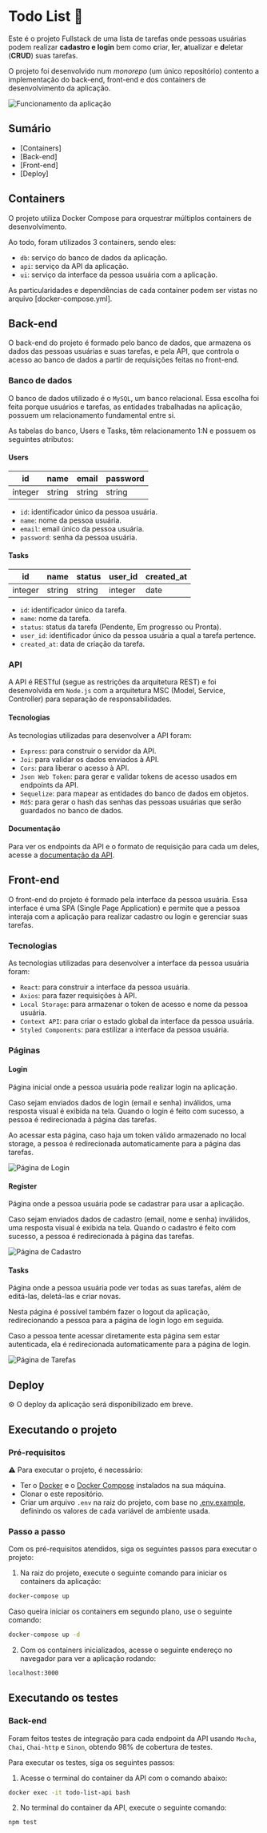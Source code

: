 # Todo List 📝

Este é o projeto Fullstack de uma lista de tarefas onde pessoas usuárias podem realizar **cadastro e login** bem como **c**riar, **l**er, **a**tualizar e **d**eletar (**CRUD**) suas tarefas.

O projeto foi desenvolvido num *monorepo* (um único repositório) contento a implementação do back-end, front-end e dos containers de desenvolvimento da aplicação.

![Funcionamento da aplicação](front-end/images/todo-list.gif)

## Sumário

- [Containers]
- [Back-end]
- [Front-end]
- [Deploy]

## Containers

O projeto utiliza Docker Compose para orquestrar múltiplos containers de desenvolvimento.

Ao todo, foram utilizados 3 containers, sendo eles:

- `db`: serviço do banco de dados da aplicação.
- `api`: serviço da API da aplicação.
- `ui`: serviço da interface da pessoa usuária com a aplicação.

As particularidades e dependências de cada container podem ser vistas no arquivo [docker-compose.yml].

## Back-end

O back-end do projeto é formado pelo banco de dados, que armazena os dados das pessoas usuárias e suas tarefas, e pela API, que controla o acesso ao banco de dados a partir de requisições feitas no front-end.

### Banco de dados

O banco de dados utilizado é o `MySQL`, um banco relacional. Essa escolha foi feita porque usuários e tarefas, as entidades trabalhadas na aplicação, possuem um relacionamento fundamental entre si.

As tabelas do banco, Users e Tasks, têm relacionamento 1:N e possuem os seguintes atributos:

#### Users

| id | name | email | password |
| ----------- | ----------- | ----------- | ----------- |
| integer | string | string | string |

- `id`: identificador único da pessoa usuária.
- `name`: nome da pessoa usuária.
- `email`: email único da pessoa usuária.
- `password`: senha da pessoa usuária.

#### Tasks

| id | name | status | user_id | created_at
| ----------- | ----------- | ----------- | ----------- | ----------- |
| integer | string | string | integer | date |

- `id`: identificador único da tarefa.
- `name`: nome da tarefa.
- `status`: status da tarefa (Pendente, Em progresso ou Pronta).
- `user_id`: identificador único da pessoa usuária a qual a tarefa pertence.
- `created_at`: data de criação da tarefa.

### API

A API é RESTful (segue as restrições da arquitetura REST) e foi desenvolvida em `Node.js` com a arquitetura MSC (Model, Service, Controller) para separação de responsabilidades.

#### Tecnologias

As tecnologias utilizadas para desenvolver a API foram:

- `Express`: para construir o servidor da API.
- `Joi`: para validar os dados enviados à API.
- `Cors`: para liberar o acesso à API.
- `Json Web Token`: para gerar e validar tokens de acesso usados em endpoints da API.
- `Sequelize`: para mapear as entidades do banco de dados em objetos.
- `Md5`: para gerar o hash das senhas das pessoas usuárias que serão guardados no banco de dados.

#### Documentação

Para ver os endpoints da API e o formato de requisição para cada um deles, acesse a [documentação da API](https://documenter.getpostman.com/view/20099081/2s7YfGDcum).

## Front-end

O front-end do projeto é formado pela interface da pessoa usuária. Essa interface é uma SPA (Single Page Application) e permite que a pessoa interaja com a aplicação para realizar cadastro ou login e gerenciar suas tarefas.

### Tecnologias

As tecnologias utilizadas para desenvolver a interface da pessoa usuária foram:

- `React`: para construir a interface da pessoa usuária.
- `Axios`: para fazer requisições à API.
- `Local Storage`: para armazenar o token de acesso e nome da pessoa usuária.
- `Context API`: para criar o estado global da interface da pessoa usuária.
- `Styled Components`: para estilizar a interface da pessoa usuária.

### Páginas

#### Login

Página inicial onde a pessoa usuária pode realizar login na aplicação.

Caso sejam enviados dados de login (email e senha) inválidos, uma resposta visual é exibida na tela. Quando o login é feito com sucesso, a pessoa é redirecionada à página das tarefas.

Ao acessar esta página, caso haja um token válido armazenado no local storage, a pessoa é redirecionada automaticamente para a página das tarefas.

![Página de Login](front-end/images/login.png)

#### Register

Página onde a pessoa usuária pode se cadastrar para usar a aplicação.

Caso sejam enviados dados de cadastro (email, nome e senha) inválidos, uma resposta visual é exibida na tela. Quando o cadastro é feito com sucesso, a pessoa é redirecionada à página das tarefas.

![Página de Cadastro](front-end/images/register.png)

#### Tasks

Página onde a pessoa usuária pode ver todas as suas tarefas, além de editá-las, deletá-las e criar novas.

Nesta página é possível também fazer o logout da aplicação, redirecionando a pessoa para a página de login logo em seguida.

Caso a pessoa tente acessar diretamente esta página sem estar autenticada, ela é redirecionada automaticamente para a página de login.

![Página de Tarefas](front-end/images/tasks.png)

## Deploy

⚙️ O deploy da aplicação será disponibilizado em breve.

## Executando o projeto

### Pré-requisitos

⚠️ Para executar o projeto, é necessário:

- Ter o [Docker](https://docs.docker.com/get-docker/) e o [Docker Compose](https://docs.docker.com/compose/) instalados na sua máquina.
- Clonar o este repositório.
- Criar um arquivo `.env` na raiz do projeto, com base no [.env.example](https://github.com/tainnaps/todo-list-full-stack/blob/main/.env.example), definindo os valores de cada variável de ambiente usada.

### Passo a passo

Com os pré-requisitos atendidos, siga os seguintes passos para executar o projeto:

1. Na raiz do projeto, execute o seguinte comando para iniciar os containers da aplicação:

``` bash
docker-compose up 
```

Caso queira iniciar os containers em segundo plano, use o seguinte comando:

``` bash
docker-compose up -d
```

2. Com os containers inicializados, acesse o seguinte endereço no navegador para ver a aplicação rodando:

``` bash
localhost:3000
```

## Executando os testes

### Back-end

Foram feitos testes de integração para cada endpoint da API usando `Mocha`, `Chai`, `Chai-http` e `Sinon`, obtendo 98% de cobertura de testes.

Para executar os testes, siga os seguintes passos:

1. Acesse o terminal do container da API com o comando abaixo:

``` bash
docker exec -it todo-list-api bash
```

2. No terminal do container da API, execute o seguinte comando:

``` bash
npm test

